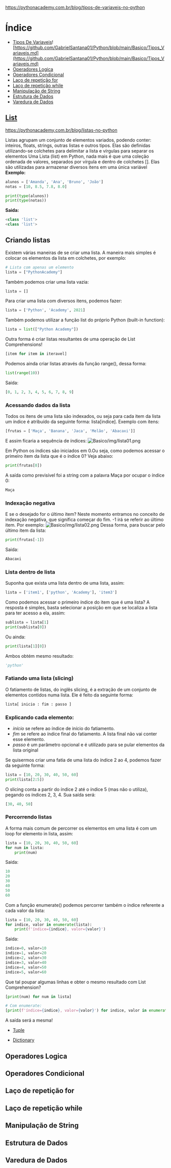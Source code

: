 https://pythonacademy.com.br/blog/tipos-de-variaveis-no-python
# Índice
* [Tipos De Variaveis](#tipos-de-variaveis)![https://github.com/GabrielSantana01/Python/blob/main/Basico/Tipos_Variaveis.md](https://github.com/GabrielSantana01/Python/blob/main/Basico/Tipos_Variaveis.md)
* [Operadores Logica](#operadores-logica)
* [Operadores Condicional](#operadores-condicional)
* [Laço de repetição for](#laço-de-repetição-for)
* [Laço de repetição while](#laço-de-repetição-while)
* [Manipulação de String](#manipulação-de-string)
* [Estrutura de Dados](#estrutura-de-dados)
* [Varedura de Dados](#varedura-de-dados)




## **[List](#list)**
https://pythonacademy.com.br/blog/listas-no-python

Listas agrupam um conjunto de elementos variados, podendo conter: inteiros, floats, strings, outras listas e outros tipos.
Elas são definidas utilizando-se colchetes para delimitar a lista e vírgulas para separar os elementos
Uma Lista (list) em Python, nada mais é que uma coleção ordenada de valores, separados por vírgula e dentro de colchetes []. Elas são utilizadas para armazenar diversos itens em uma única variável
**Exemplo:**
```py
alunos = ['Amanda', 'Ana', 'Bruno', 'João']
notas = [10, 8.5, 7.8, 8.0] 

print(type(alunos))
print(type(notas))
```
**Saida:**

```py
<class 'list'>
<class 'list'>
```
## **Criando listas**

Existem várias maneiras de se criar uma lista.
A maneira mais simples é colocar os elementos da lista em colchetes, por exemplo:

```py
# Lista com apenas um elemento
lista = ["PythonAcademy"] 
```
Também podemos criar uma lista vazia:

```py
lista = [] 
```
Para criar uma lista com diversos itens, podemos fazer:
```py
lista = ['Python', 'Academy', 2021] 
```
Também podemos utilizar a função list do próprio Python (built-in function):
```py
lista = list(["Python Academy"]) 
```
Outra forma é criar listas resultantes de uma operação de List Comprehensions!
```py
[item for item in iteravel]
```
Podemos ainda criar listas através da função range(), dessa forma:
```py
list(range(10))
```
Saida:
```py
[0, 1, 2, 3, 4, 5, 6, 7, 8, 9]
```
### Acessando dados da lista
Todos os itens de uma lista são indexados, ou seja para cada item da lista um índice é atribuído da seguinte forma: lista[indice].
Exemplo com itens:
```py
[frutas = ['Maça', 'Banana', 'Jaca', 'Melão', 'Abacaxi']]
```
E assim ficaria a sequência de índices:
![Basico/img/lista01.png](https://github.com/GabrielSantana01/Python/blob/main/Basico/img/lista01.png)

Em Python os índices são iniciados em 0.Ou seja, como podemos acessar o primeiro item da lista que é o índice 0? Veja abaixo:
```py
print(frutas[0])
```
A saída como previsível foi a string com a palavra Maça por ocupar o índice 0:

```py
Maça
```
### Indexação negativa
E se o desejado for o último item?
Neste momento entramos no conceito de indexação negativa, que significa começar do fim. -1 irá se referir ao último item. Por exemplo:
![Basico/img/lista02.png](https://github.com/GabrielSantana01/Python/blob/main/Basico/img/lista02.png)
Dessa forma, para buscar pelo último item da lista:
```py
print(frutas[-1])
```
Saida: 
```py
Abacaxi
```
### Lista dentro de lista
Suponha que exista uma lista dentro de uma lista, assim:
```py
lista = ['item1', ['python', 'Academy'], 'item3']
```
Como podemos acessar o primeiro índice do item que é uma lista?
A resposta é simples, basta selecionar a posição em que se localiza a lista para ter acesso a ela, assim:
```py
sublista = lista[1]
print(sublista[0])
```
Ou ainda:
```py
print(lista[1][0])
```
Ambos obtém mesmo resultado:
```py
'python'
```
### Fatiando uma lista (slicing)
O fatiamento de listas, do inglês slicing, é a extração de um conjunto de elementos contidos numa lista. Ele é feito da seguinte forma:
```py
lista[ inicio : fim : passo ]
``` 
### Explicando cada elemento:

* *início* se refere ao índice de início do fatiamento.
* *fim* se refere ao índice final do fatiamento. A lista final não vai conter esse elemento.
* *passo* é um parâmetro opcional e é utilizado para se pular elementos da lista original

Se quisermos criar uma fatia de uma lista do índice 2 ao 4, podemos fazer da seguinte forma:
```py
lista = [10, 20, 30, 40, 50, 60]
print(lista[2:5])
``` 
O slicing conta a partir do índice 2 até o índice 5 (mas não o utiliza), pegando os índices 2, 3, 4.
Sua saída será:
```py
[30, 40, 50]
``` 
### Percorrendo listas
A forma mais comum de percorrer os elementos em uma lista é com um loop for elemento in lista, assim:
```py
lista = [10, 20, 30, 40, 50, 60]
for num in lista:
    print(num)
```
Saida:
```py
10
20
30
40
50
60
```
Com a função enumerate() podemos percorrer também o índice referente a cada valor da lista:
```py
lista = [10, 20, 30, 40, 50, 60]
for indice, valor in enumerate(lista):
    print(f'índice={indice}, valor={valor}')
```
Saida:
```py
índice=0, valor=10
índice=1, valor=20
índice=2, valor=30
índice=3, valor=40
índice=4, valor=50
índice=5, valor=60
```
Que tal poupar algumas linhas e obter o mesmo resultado com List Comprehension?
```py
[print(num) for num in lista]

# Com enumerate:
[print(f'índice={indice}, valor={valor}') for indice, valor in enumerate(lista)]
```
A saída será a mesma! 








* [Tuple](#tuple)

* [Dictionary](#dic)




## Operadores Logica




## Operadores Condicional





## Laço de repetição for





## Laço de repetição while





## Manipulação de String





## Estrutura de Dados





## Varedura de Dados
